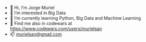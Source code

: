 - 👋 Hi, I’m Jorge Muriel
- 👀 I’m interested in Big Data
- 🌱 I’m currently learning Python, Big Data and Machine Learning
- 🥋 Find me also in codewars at https://www.codewars.com/users/murielsan
- 📫 murielsan@gmail.com

<!---
murielsan/murielsan is a ✨ special ✨ repository because its `README.md` (this file) appears on your GitHub profile.
You can click the Preview link to take a look at your changes.
--->
